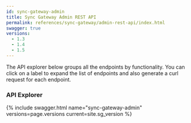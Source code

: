 ```yaml
---
id: sync-gateway-admin
title: Sync Gateway Admin REST API
permalink: references/sync-gateway/admin-rest-api/index.html
swagger: true
versions:
  - 1.3
  - 1.4
  - 1.5
---
```


The API explorer below groups all the endpoints by functionality. You can click on a label to expand the list of endpoints and also generate a curl request for each endpoint.

### API Explorer

{% include swagger.html name="sync-gateway-admin" versions=page.versions current=site.sg_version %}